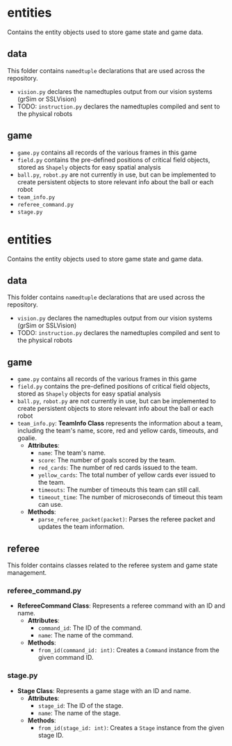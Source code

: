 # entities

Contains the entity objects used to store game state and game data.

## data

This folder contains `namedtuple` declarations that are used across the repository.

- `vision.py` declares the namedtuples output from our vision systems (grSim or SSLVision)
- TODO: `instruction.py` declares the namedtuples compiled and sent to the physical robots

## game

- `game.py` contains all records of the various frames in this game
- `field.py` contains the pre-defined positions of critical field objects, stored as `Shapely` objects for easy spatial analysis
- `ball.py`, `robot.py` are not currently in use, but can be implemented to create persistent objects to store relevant info about the ball or each robot
- `team_info.py`
- `referee_command.py`
- `stage.py`

# entities

Contains the entity objects used to store game state and game data.

## data

This folder contains `namedtuple` declarations that are used across the repository.

- `vision.py` declares the namedtuples output from our vision systems (grSim or SSLVision)
- TODO: `instruction.py` declares the namedtuples compiled and sent to the physical robots

## game

- `game.py` contains all records of the various frames in this game
- `field.py` contains the pre-defined positions of critical field objects, stored as `Shapely` objects for easy spatial analysis
- `ball.py`, `robot.py` are not currently in use, but can be implemented to create persistent objects to store relevant info about the ball or each robot
- `team_info.py`: **TeamInfo Class** represents the information about a team, including the team's name, score, red and yellow cards, timeouts, and goalie.
  - **Attributes**:
    - `name`: The team's name.
    - `score`: The number of goals scored by the team.
    - `red_cards`: The number of red cards issued to the team.
    - `yellow_cards`: The total number of yellow cards ever issued to the team.
    - `timeouts`: The number of timeouts this team can still call.
    - `timeout_time`: The number of microseconds of timeout this team can use.
  - **Methods**:
    - `parse_referee_packet(packet)`: Parses the referee packet and updates the team information.

## referee

This folder contains classes related to the referee system and game state management.

### referee_command.py

- **RefereeCommand Class**: Represents a referee command with an ID and name.
  - **Attributes**:
    - `command_id`: The ID of the command.
    - `name`: The name of the command.
  - **Methods**:
    - `from_id(command_id: int)`: Creates a `Command` instance from the given command ID.

### stage.py

- **Stage Class**: Represents a game stage with an ID and name.
  - **Attributes**:
    - `stage_id`: The ID of the stage.
    - `name`: The name of the stage.
  - **Methods**:
    - `from_id(stage_id: int)`: Creates a `Stage` instance from the given stage ID.
